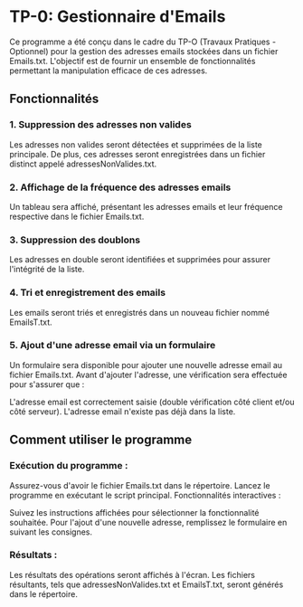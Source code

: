# TP-0: Gestionnaire d'Emails
Ce programme a été conçu dans le cadre du TP-O (Travaux Pratiques - Optionnel) pour la gestion des adresses emails stockées dans un fichier Emails.txt. L'objectif est de fournir un ensemble de fonctionnalités permettant la manipulation efficace de ces adresses.

## Fonctionnalités
### 1. Suppression des adresses non valides
Les adresses non valides seront détectées et supprimées de la liste principale. De plus, ces adresses seront enregistrées dans un fichier distinct appelé adressesNonValides.txt.

### 2. Affichage de la fréquence des adresses emails
Un tableau sera affiché, présentant les adresses emails et leur fréquence respective dans le fichier Emails.txt.

### 3. Suppression des doublons
Les adresses en double seront identifiées et supprimées pour assurer l'intégrité de la liste.

### 4. Tri et enregistrement des emails
Les emails seront triés et enregistrés dans un nouveau fichier nommé EmailsT.txt.

### 5. Ajout d'une adresse email via un formulaire
Un formulaire sera disponible pour ajouter une nouvelle adresse email au fichier Emails.txt. Avant d'ajouter l'adresse, une vérification sera effectuée pour s'assurer que :

L'adresse email est correctement saisie (double vérification côté client et/ou côté serveur).
L'adresse email n'existe pas déjà dans la liste.

## Comment utiliser le programme
### Exécution du programme :

Assurez-vous d'avoir le fichier Emails.txt dans le répertoire.
Lancez le programme en exécutant le script principal.
Fonctionnalités interactives :

Suivez les instructions affichées pour sélectionner la fonctionnalité souhaitée.
Pour l'ajout d'une nouvelle adresse, remplissez le formulaire en suivant les consignes.
### Résultats :

Les résultats des opérations seront affichés à l'écran.
Les fichiers résultants, tels que adressesNonValides.txt et EmailsT.txt, seront générés dans le répertoire.
